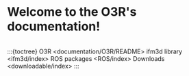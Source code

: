 Welcome to the O3R's documentation!
=============================================
```{include} news_fw.md
```

:::{toctree}
O3R <documentation/O3R/README>
ifm3d library <ifm3d/index>
ROS packages <ROS/index>
Downloads <downloadable/index>
:::
 